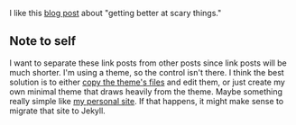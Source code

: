 I like this [blog post](https://amid.fish/getting-better-at-scary-things) about "getting better at scary things."

## Note to self
I want to separate these link posts from other posts since link posts will be much shorter. I'm using a theme, so the control isn't there. I think the best solution is to either [copy the theme's files](https://docs.github.com/en/pages/setting-up-a-github-pages-site-with-jekyll/adding-a-theme-to-your-github-pages-site-using-jekyll#customizing-your-themes-html-layout) and edit them, or just create my own minimal theme that draws heavily from the theme. Maybe something really simple like [my personal site](https://lihengcao.github.io). If that happens, it might make sense to migrate that site to Jekyll.